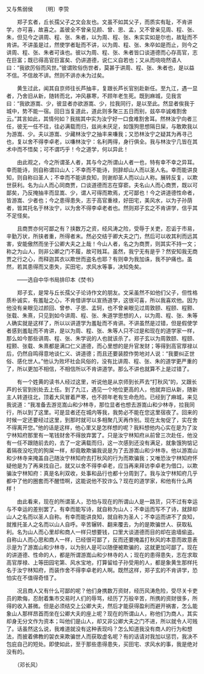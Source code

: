 又与焦弱侯
　　〔明〕李贽

　　郑子玄者，丘长孺父子之文会友也。文虽不如其父子，而质实有耻，不肯讲学，亦可喜，故喜之。盖彼全不曾亲见颜、曾、思、孟，又不曾亲见周、程、张、朱，但见今之讲周、程、张、朱者，以为周、程、张、朱实实如是尔也，故耻而不肯讲。不讲虽是过，然使学者耻而不讲，以为周、程、张、朱卒如是而止，则今之讲周、程、张、朱者可诛也。彼以为周、程、张、朱者皆口谈道德而心存高官，志在巨富；既已得高官巨富矣、仍讲道德，说仁义自若也；又从而哓哓然语人曰：“我欲厉俗而风世。”彼谓败俗伤世者，莫甚于讲周、程、张、朱者也，是以益不信。不信故不讲。然则不讲亦未为过矣。

　　黄生过此，闻其自京师往长芦抽丰，复跟长芦长官别赴新任。至九江，遇一显者，乃舍旧从新，随转而北，冲风暴寒，不顾年老生死。既到麻城，见我言曰：“我欲游嵩、少，彼显者亦欲游嵩、少，拉我同行，是以至此。然显者俟我于城中，势不能一宿。回日当复道此，道此则多聚三五日而别，兹卒卒诚难割舍云。”其言如此，其情何如？我揣其中实为汝宁好一口食难割舍耳。然林汝宁向者三任，彼无一任不往，往必满载而归，兹尚未厌足，如饿狗思想隔日屎，与敢欺我以为游嵩、少。夫以游嵩、少藏林汝宁之抽丰来嗛我；又恐林汝宁之疑其为再寻己也，复以舍不得李卓老，以嗛林汝宁：名利两得，身行俱全。我与林汝宁几皆在其术中而不悟矣；可不谓巧乎！今之道学，何以异此！

　　由此观之，今之所谓圣人者，其与今之所谓山人者一也，特有幸不幸之异耳。幸而能诗，则自称谓曰山人；不幸而不能诗，则辞却山人而以圣人名。幸而能讲良知，则自称曰圣人；不幸而不能讲良知，则谢却圣人而以山人称。展转反复，以欺世获利。名为山人而心同商贾，口谈道德而志在穿窬。夫名山人而心商贾，既以可鄙矣，乃反掩抽丰而显嵩、少，谓人可得而欺焉，尤可鄙也！今之讲道德性命者，皆游嵩、少者也；今之患得患失，志于高官重禄，好田宅，美风水，以为子孙荫者，皆其托名于林汝宁，以为舍不得李卓老者也。然则郑子玄之不肯讲学，信乎其不足怪矣。

　　且商贾亦何可鄙之有？挟数万之资，经风涛之险，受辱于关吏，忍诟于市易，辛勤万状，所挟者重，所得者末。然必交结于卿大夫之门，然后可以收其利而远其害，安能傲然而坐于公卿大夫之上哉！今山人者，名之为商贾，则其实不持一文；称之为山人，则非公卿之门不履，故可贱耳。虽然，我宁无有是乎？然安知我无商贾之行之心，而释迦其衣以欺世而盗名也耶？有则幸为我加诛，我不护痛也。虽然，若其患得而又患失，买田宅，求风水等事，决知免矣。

　　——选自中华书局排印本《焚书》　

　　郑子玄，是常与丘长孺父子论诗作文的朋友。文采虽然不如他们父子，但性格质朴诚实，有羞耻之心，不肯借讲学以宣扬道学，这很可喜，所以我喜欢他。因为他没有亲眼见过颜回、曾参、子思、孟轲，也不曾亲眼见过周敦颐、程颐、程颢、张载、朱熹，只见到如今讲周、程、张、朱道学思想的人，以为周、程、张、朱等人确实就是这样了，所以以讲道学为羞耻而不肯讲。不讲虽然是过错，但是假使学者感到羞耻而不肯讲，是以为周、程、张、朱等人只不过是和现在的道学家一样，那么如今那些讲周、程、张、朱学说的人也就该杀了。郑子玄以为周敦颐、程颐、程颢、张载、朱熹都是满口仁义道德，而心里想的是升官发财；等得到高官厚禄以后，仍然自鸣得意地谈仁义、讲道德；而且还要装腔作势地对人说：“我要纠正世俗、感化世人。”他认为败坏社会风俗的，没有比讲周、程、张、朱的道学更严重的了，所以更加不相信，不相信所以不肯讲道学。那么不讲也就算不上是过错了。

　　有一个姓黄的读书人经过这里，听说他是从京师到长芦去“打秋风”的，又跟长芦的长官到别处去上任。到了九江，遇见一个地位更高的人，他就弃旧从新，随新主人转道往北，顶着大风冒着严寒，也不顾年老有生命危险。已经到了麻城，来见我说道：“我准备去游览嵩山和少林寺，那位显者也想去游嵩山和少林寺，拉我同行，所以到了这里。可是显者还在城内等我，我势必不能在您这里宿夜了。回来的时候一定还要经过这里，到那时就可以多相聚几天再作别。现在太匆促了，实在舍不得离开您。”他的话是这样，他心里又是怎样想的呢？我料想他内心实在是为了汝宁林知府那里有一笔钱财舍不得放弃罢了。只是汝宁林知府从前曾三次赴任，他没有一任不跟随前去的，去了一定满载而归，这一次感到还没有满足，就象饿狗惦记着隔夜没吃完的狗屎一样，却竟敢欺骗我说是为了去游嵩山和少林寺。他以游嵩山和少林寺来掩盖自己随汝宁林知府去打秋风的行为而欺骗我；又唯恐汝宁林知府怀疑他是为了再来找自己，就又以舍不得李卓老，应当再来拜访李卓老为借口，以欺骗汝宁林知府：真是名利双收，处事和品行也都十分周到了。我与汝宁林知府几乎都中了他的圈套而不醒悟啊，这能说他不狡诈么？现在的道学家，和他有什么两样！

　　由此看来，现在的所谓圣人，恐怕与现在的所谓山人是一路货，只不过有幸运与不幸运的差别罢了。有幸而能写诗，就自称为山人；不幸运而写不了诗，就辞却山人之名而以圣人自称。有幸而能讲良知，就自称为圣人；不幸运而讲不了良知，就推托圣人之名而以山人自呼。辛苦辗转、翻来覆去，为的是欺骗世人、获取私利。名为山人而心里却和商人一样只想要钱，口里大谈道德而目的却在逾墙偷盗。自称山人而心思和商人一样，已经很可鄙了，反而还要掩盖打秋风的本意而故意表示是为了游嵩山和少林寺，以为别人是可以随便被欺骗的，这就更加可鄙了。现在的讲道德、性命的人，都是所谓游嵩山和少林寺的人；现在的患得患失，志在求取高官厚禄、上等田园宅第、风水宝地，打算留给子孙受用的人，都是象黄生那样托名于汝宁林知府，而装作舍不得李卓老的人啊。既然这样，郑子玄的不肯讲学，恐怕实在不值得奇怪了。

　　况且商人又有什么可鄙的呢？他们身携数万资财，经历风涛危险，受尽关卡吏员的欺侮，忍耐着集市交易时人们的辱骂，经历了万般辛苦，所携的资财很多，所得的收入甚微。但是必须结交上公卿大夫，然后才能获得盈利而避开祸害，怎么能象山人那样昂首而坐在公卿大夫的座上呢？现在的所谓山人，称他们为商人，其实却身无分文作为资本；叫他们是山人，却又非公卿大夫之门不进，所以就令人可贱了。话虽然这么说，我难道就没有这种表现吗？怎么知道我没有商人的行为和想法，而披着佛教的袈衣来欺骗世人而获取虚名呢？有的话请对我加以惩罚，我决不包庇自己的短处。即使如此，至于那些患得患失，买田宅、求风水的事，我是绝对没有的。

　　（邓长风） 



